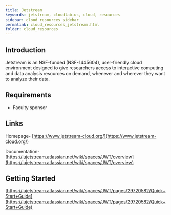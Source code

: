 ```yaml
---
title: Jetstream
keywords: jetstream, cloudlab.us, cloud, resources
sidebar: cloud_resources_sidebar
permalink: cloud_resources_jetstream.html
folder: cloud_resources
---
```


## Introduction

Jetstream is an NSF-funded (NSF-1445604), user-friendly cloud environment designed to give researchers access to interactive computing and data analysis resources on demand, whenever and wherever they want to analyze their data.

## Requirements

* Faculty sponsor

## Links

Homepage- [https://www.jetstream-cloud.org/](https://www.jetstream-cloud.org/)

Documentation- [https://iujetstream.atlassian.net/wiki/spaces/JWT/overview](https://iujetstream.atlassian.net/wiki/spaces/JWT/overview)

## Getting Started

[https://iujetstream.atlassian.net/wiki/spaces/JWT/pages/29720582/Quick+Start+Guide](https://iujetstream.atlassian.net/wiki/spaces/JWT/pages/29720582/Quick+Start+Guide)
